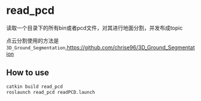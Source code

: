 # read_pcd
读取一个目录下的所有bin或者pcd文件，对其进行地面分割，并发布成topic

点云分割使用的方法是`3D_Ground_Segmentation`,https://github.com/chrise96/3D_Ground_Segmentation

## How to use
```bash
catkin build read_pcd
roslaunch read_pcd readPCD.launch
```
